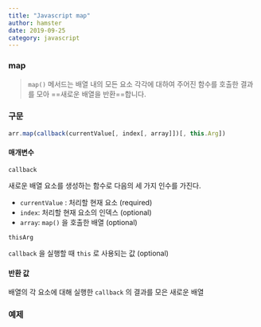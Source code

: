 ```yaml
---
title: "Javascript map"
author: hamster
date: 2019-09-25
category: javascript
---
```

### map 

> `map()` 메서드는 배열 내의 모든 요소 각각에 대하여 주어진 함수를 호출한 결과를 모아 ==새로운 배열을 반환==합니다. 



### 구문

```javascript
arr.map(callback(currentValue[, index[, array]])[, this.Arg])
```

#### 매개변수 

`callback`

새로운 배열 요소를 생성하는 함수로 다음의 세 가지 인수를 가진다. 

- `currentValue` : 처리할 현재 요소 (required)
- `index`: 처리할 현재 요소의 인덱스 (optional)
- `array`: `map()` 을 호출한 배열 (optional)

`thisArg` 

`callback` 을 실행할 때 `this` 로 사용되는 값 (optional)

#### 반환 값 

배열의 각 요소에 대해 실행한 `callback` 의 결과를 모은 새로운 배열 



### 예제 

